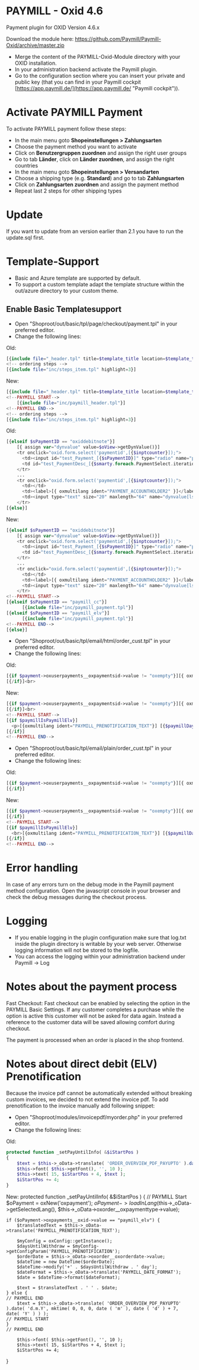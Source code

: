 PAYMILL - Oxid 4.6
==================

Payment plugin for OXID Version 4.6.x

Download the module here: https://github.com/Paymill/Paymill-Oxid/archive/master.zip

- Merge the content of the PAYMILL-Oxid-Module directory with your OXID installation.
- In your administration backend activate the Paymill plugin.
- Go to the configuration section where you can insert your private and public key (that you can find in your Paymill cockpit [https://app.paymill.de/](https://app.paymill.de/ "Paymill cockpit")).

# Activate PAYMILL Payment

To activate PAYMILL payment follow these steps:

- In the main menu goto **Shopeinstellungen > Zahlungsarten**
- Choose the payment method you want to activate
- Click on **Benutzergruppen zuordnen** and assign the right user groups
- Go to tab **Länder**, click on **Länder zuordnen**, and assign the right countries
- In the main menu goto **Shopeinstellungen > Versandarten**
- Choose a shipping type (e.g. **Standard**) and go to tab **Zahlungsarten**
- Click on **Zahlungsarten zuordnen** and assign the payment method
- Repeat last 2 steps for other shipping types

# Update
If you want to update from an version earlier than 2.1 you have to run the update.sql first.

# Template-Support

- Basic and Azure template are supported by default.
- To support a custom template adapt the template structure within the out/azure directory to your custom theme.

## Enable Basic Templatesupport
- Open "Shoproot/out/basic/tpl/page/checkout/payment.tpl" in your preferred editor.
- Change the following lines:

Old:
```php
[{include file="_header.tpl" title=$template_title location=$template_title}]
<!-- ordering steps -->
[{include file="inc/steps_item.tpl" highlight=3}]
```
New:
```php
[{include file="_header.tpl" title=$template_title location=$template_title}]
<!--PAYMILL START-->
	[{include file="inc/paymill_header.tpl"}]
<!--PAYMILL END-->
<!-- ordering steps -->
[{include file="inc/steps_item.tpl" highlight=3}]
```

Old:
```php
[{elseif $sPaymentID == "oxiddebitnote"}]
    [{ assign var="dynvalue" value=$oView->getDynValue()}]
    <tr onclick="oxid.form.select('paymentid',[{$inptcounter}]);">
      <td><input id="test_Payment_[{$sPaymentID}]" type="radio" name="paymentid" value="[{$sPaymentID}]" [{if $oView->getCheckedPaymentId() == $paymentmethod->oxpayments__oxid->value}]checked[{/if}]></td>
      <td id="test_PaymentDesc_[{$smarty.foreach.PaymentSelect.iteration}]" colspan="2"><label><b>[{ $paymentmethod->oxpayments__oxdesc->value}]</b></label></td>
    </tr>
    ...
    <tr onclick="oxid.form.select('paymentid',[{$inptcounter}]);">
      <td></td>
      <td><label>[{ oxmultilang ident="PAYMENT_ACCOUNTHOLDER2" }]</label></td>
      <td><input type="text" size="20" maxlength="64" name="dynvalue[lsktoinhaber]" value="[{ if $dynvalue.lsktoinhaber }][{ $dynvalue.lsktoinhaber }][{else}][{$oxcmp_user->oxuser__oxfname->value}] [{$oxcmp_user->oxuser__oxlname->value}][{/if}]"></td>
    </tr>
[{else}]
```
New:
```php
[{elseif $sPaymentID == "oxiddebitnote"}]
    [{ assign var="dynvalue" value=$oView->getDynValue()}]
    <tr onclick="oxid.form.select('paymentid',[{$inptcounter}]);">
      <td><input id="test_Payment_[{$sPaymentID}]" type="radio" name="paymentid" value="[{$sPaymentID}]" [{if $oView->getCheckedPaymentId() == $paymentmethod->oxpayments__oxid->value}]checked[{/if}]></td>
      <td id="test_PaymentDesc_[{$smarty.foreach.PaymentSelect.iteration}]" colspan="2"><label><b>[{ $paymentmethod->oxpayments__oxdesc->value}]</b></label></td>
    </tr>
    ...
    <tr onclick="oxid.form.select('paymentid',[{$inptcounter}]);">
      <td></td>
      <td><label>[{ oxmultilang ident="PAYMENT_ACCOUNTHOLDER2" }]</label></td>
      <td><input type="text" size="20" maxlength="64" name="dynvalue[lsktoinhaber]" value="[{ if $dynvalue.lsktoinhaber }][{ $dynvalue.lsktoinhaber }][{else}][{$oxcmp_user->oxuser__oxfname->value}] [{$oxcmp_user->oxuser__oxlname->value}][{/if}]"></td>
    </tr>
<!--PAYMILL START-->
[{elseif $sPaymentID == "paymill_cc"}]
      [{include file="inc/paymill_payment.tpl"}]
[{elseif $sPaymentID == "paymill_elv"}]
      [{include file="inc/paymill_payment.tpl"}]
<!--PAYMILL END-->
[{else}]
```
- Open "Shoproot/out/basic/tpl/email/html/order_cust.tpl" in your preferred editor.
- Change the following lines:

Old:
```php
[{if $payment->oxuserpayments__oxpaymentsid->value != "oxempty"}][{ oxmultilang ident="EMAIL_ORDER_CUST_HTML_PAYMENTMETHOD" }] <b>[{ $payment->oxpayments__oxdesc->value }] [{ if $basket->getPaymentCosts() }]([{ $basket->getFPaymentCosts() }] [{ $currency->sign}])[{/if}]</b><br>
[{/if}]<br>
```
New:
```php
[{if $payment->oxuserpayments__oxpaymentsid->value != "oxempty"}][{ oxmultilang ident="EMAIL_ORDER_CUST_HTML_PAYMENTMETHOD" }] <b>[{ $payment->oxpayments__oxdesc->value }] [{ if $basket->getPaymentCosts() }]([{ $basket->getFPaymentCosts() }] [{ $currency->sign}])[{/if}]</b><br>
[{/if}]<br>
<!--PAYMILL START-->
[{if $paymillIsPaymillElv}]
  <p>[{oxmultilang ident="PAYMILL_PRENOTIFICATION_TEXT"}] [{$paymillDaysUntilWithdraw}]</p>
[{/if}]
<!--PAYMILL END-->
```

- Open "Shoproot/out/basic/tpl/email/plain/order_cust.tpl" in your preferred editor.
- Change the following lines:

Old:
```php
[{if $payment->oxuserpayments__oxpaymentsid->value != "oxempty"}][{ oxmultilang ident="EMAIL_ORDER_CUST_HTML_PAYMENTMETHOD" }] [{ $payment->oxpayments__oxdesc->getRawValue() }] [{ if $basket->getPaymentCosts() }]([{ $basket->getFPaymentCosts() }] [{ $currency->sign}])[{/if}]
[{/if}]
```
New:
```php
[{if $payment->oxuserpayments__oxpaymentsid->value != "oxempty"}][{ oxmultilang ident="EMAIL_ORDER_CUST_HTML_PAYMENTMETHOD" }] [{ $payment->oxpayments__oxdesc->getRawValue() }] [{ if $basket->getPaymentCosts() }]([{ $basket->getFPaymentCosts() }] [{ $currency->sign}])[{/if}]
[{/if}]
<!--PAYMILL START-->
[{if $paymillIsPaymillElv}]
  <br>[{oxmultilang ident="PAYMILL_PRENOTIFICATION_TEXT"}] [{$paymillDaysUntilWithdraw}]<br>
[{/if}]
<!--PAYMILL END-->
```

# Error handling

In case of any errors turn on the debug mode in the Paymill payment method configuration.
Open the javascript console in your browser and check the debug messages during the checkout process.

# Logging

- If you enable logging in the plugin configuration make sure that log.txt inside the plugin directory is writable by your web server. Otherwise logging information will not be stored to the logfile.
- You can access the logging within your administration backend under Paymill -> Log

# Notes about the payment process

Fast Checkout: Fast checkout can be enabled by selecting the option in the PAYMILL Basic Settings. If any customer completes a purchase while the option is active this customer will not be asked for data again. Instead a reference to the customer data will be saved allowing comfort during checkout.

The payment is processed when an order is placed in the shop frontend.

# Notes about direct debit (ELV) Prenotification
Because the invoice pdf cannot be automatically extended without breaking custom invoices, we decided to not extend the invoice pdf. To add prenotification to the invoice manually add following snippet:

- Open "Shoproot/modules/invoicepdf/myorder.php" in your preferred editor.
- Change the following lines:

Old:
```php
protected function _setPayUntilInfo( &$iStartPos )
{
    $text = $this->_oData->translate( 'ORDER_OVERVIEW_PDF_PAYUPTO' ).date( 'd.m.Y', mktime( 0, 0, 0, date ( 'm' ), date ( 'd' ) + 7, date( 'Y' ) ) );
    $this->font( $this->getFont(), '', 10 );
    $this->text( 15, $iStartPos + 4, $text );
    $iStartPos += 4;
}
```
New:
protected function _setPayUntilInfo( &$iStartPos )
{
    // PAYMILL Start
    $oPayment = oxNew('oxpayment');
    $oPayment->loadInLang($this->_oData->getSelectedLang(), $this->_oData->oxorder__oxpaymenttype->value);

    if ($oPayment->oxpayments__oxid->value == "paymill_elv") {
        $translatedText = $this->_oData->translate('PAYMILL_PRENOTIFICATION_TEXT');

        $myConfig = oxConfig::getInstance();
        $daysUntilWithdraw = $myConfig->getConfigParam('PAYMILL_PRENOTIFICATION');
        $orderDate = $this->_oData->oxorder__oxorderdate->value;
        $dateTime = new DateTime($orderDate);
        $dateTime->modify('+' . $daysUntilWithdraw . ' day');
        $dateFormat = $this->_oData->translate('PAYMILL_DATE_FORMAT');
        $date = $dateTime->format($dateFormat);

        $text = $translatedText . ' ' . $date;
    } else {
    // PAYMILL END
        $text = $this->_oData->translate( 'ORDER_OVERVIEW_PDF_PAYUPTO' ).date( 'd.m.Y', mktime( 0, 0, 0, date ( 'm' ), date ( 'd' ) + 7, date( 'Y' ) ) );
    // PAYMILL START
    }
    // PAYMILL END

        $this->font( $this->getFont(), '', 10 );
        $this->text( 15, $iStartPos + 4, $text );
        $iStartPos += 4;
}
```